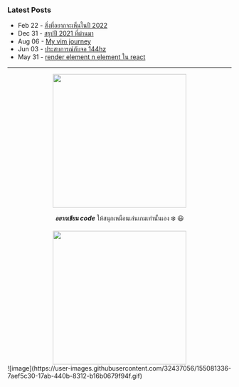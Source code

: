 ### Latest Posts
<!-- feed start -->
- Feb 22 - [สิ่งที่อยากจะเห็นในปี 2022](https://jungai.me/blogs/want-to-see-in-2022)
- Dec 31 - [สรุปปี 2021 ที่ผ่านมา](https://jungai.me/blogs/summary-2021)
- Aug 06 - [My vim journey](https://jungai.me/blogs/my-vim-journey)
- Jun 03 - [ประสบการณ์กับจอ 144hz](https://jungai.me/blogs/144hz-monitor)
- May 31 - [render element n element ใน react](https://jungai.me/blogs/how-to-render-element-n-element)
<!-- feed end -->

<hr></hr>
<div align="center">
  <img width="300" height="300" src="https://c.tenor.com/paA47Pk-d4UAAAAC/aespa-winter-aespa.gif">
  <p><i><b>อยากเขียน code</b></i> ให้สนุกเหมือนเล่นเกมเท่านั้นเอง ❄️ 😃</p>
  <img width="300" height="300" src="https://media0.giphy.com/media/VSyMFk2ZAhwZy/giphy.gif?cid=790b76114437e4cdde7d0b8e2d904a6988f8c1d74ba82a7a&rid=giphy.gif&ct=g">
</div>![image](https://user-images.githubusercontent.com/32437056/155081336-7aef5c30-17ab-440b-8312-b16b0679f94f.gif)
